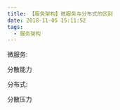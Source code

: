 ```yaml
---
title: 【服务架构】微服务与分布式的区别
date: 2018-11-05 15:11:52
tags:
  - 服务架构
---
```


微服务:

  分散能力
  
分布式:

  分散压力
  